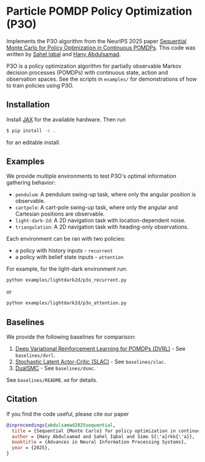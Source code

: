 # Particle POMDP Policy Optimization (P3O)

Implements the P3O algorithm from the NeurIPS 2025 paper [Sequential Monte
Carlo for Policy Optimization in Continuous POMDPs](https://arxiv.org/abs/2505.16732).
This code was written by [Sahel Iqbal](https://github.com/Sahel13) and [Hany
Abdulsamad](https://github.com/hanyas).

P3O is a policy optimization algorithm for partially observable Markov decision processes (POMDPs) with continuous state, action and observation spaces. See the scripts in `examples/` for demonstrations of how to train policies using P3O.

## Installation

Install [JAX](https://github.com/jax-ml/jax?tab=readme-ov-file#installation) for the available hardware. Then run

```bash
$ pip install -e .
```

for an editable install.

## Examples

We provide multiple environments to test P3O's optimal information gathering behavior:

- `pendulum`: A pendulum swing-up task, where only the angular position is observable.
- `cartpole`: A cart-pole swing-up task, where only the angular and Cartesian positions are observable.
- `light-dark-2d`: A 2D navigation task with location-dependent noise.
- `triangulation`: A 2D navigation task with heading-only observations.

Each environment can be ran with two policies:

- a policy with history inputs - `recurrent`
- a policy with belief state inputs - `attention`

For example, for the light-dark environment run:

```bash
python examples/lightdark2d/p3o_recurrent.py
```

or

```bash
python examples/lightdark2d/p3o_attention.py
```

## Baselines

We provide the following baselines for comparison:

1. [Deep Variational Reinforcement Learning for POMDPs (DVRL)](https://proceedings.mlr.press/v80/igl18a/igl18a.pdf) - See `baselines/dvrl`.
2. [Stochastic Latent Actor-Critic (SLAC)](https://arxiv.org/pdf/1907.00953) - See `baselines/slac`.
3. [DualSMC](https://www.ijcai.org/Proceedings/2020/0579.pdf) - See `baselines/dsmc`.

See `baselines/README.md` for details.

## Citation

If you find the code useful, please cite our paper

```bib
@inproceedings{abdulsamad2025sequential,
  title = {Sequential {Monte Carlo} for policy optimization in continuous {POMDPs}},
  author = {Hany Abdulsamad and Sahel Iqbal and Simo S{\"a}rkk{\"a}},
  booktitle = {Advances in Neural Information Processing Systems},
  year = {2025},
}
```
